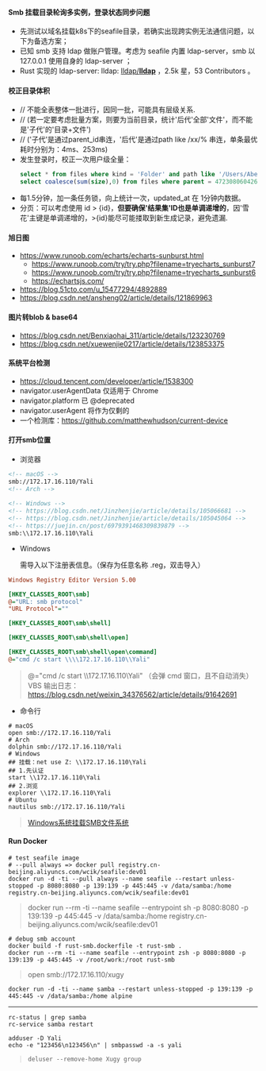 
#### Smb 挂载目录轮询多实例，登录状态同步问题

- 先测试以域名挂载k8s下的seafile目录，若确实出现跨实例无法通信问题，以下为备选方案；
- 已知 smb 支持 ldap 做账户管理。考虑为 seafile 内置 ldap-server，smb 以  127.0.0.1 使用自身的 ldap-server ；
- Rust 实现的 ldap-server: lldap: [lldap/**lldap**](https://github.com/lldap/lldap) ，2.5k 星，53 Contributors 。

#### 校正目录体积
- // 不能全表整体一批进行，因同一批，可能具有层级关系.
- // (若一定要考虑批量方案，则要为当前目录，统计'后代'全部'文件'，而不能是'子代'的'目录+文件')
- // ('子代'是通过parent_id串连，'后代'是通过path like /xx/% 串连，单条最优耗时分别为：4ms、253ms)
- 发生登录时，校正一次用户级全量：
  ```sql
  select * from files where kind = 'Folder' and path like '/Users/Abel/%' order by length(path) desc;
  select coalesce(sum(size),0) from files where parent = 472308060426211328; -- {id}
  ```
- 每1.5分钟，加一条任务锁，向上统计一次，updated_at 在 1分钟内数据。 
- 分页：可以考虑使用 id > {id}，**但要确保'结果集'ID也是单调递增的**，因'雪花'主键是单调递增的，>{id}能尽可能搂取到新生成记录，避免遗漏.

#### 旭日图
- https://www.runoob.com/echarts/echarts-sunburst.html
  - https://www.runoob.com/try/try.php?filename=tryecharts_sunburst7
  - https://www.runoob.com/try/try.php?filename=tryecharts_sunburst6
  - https://echartsjs.com/
- https://blog.51cto.com/u_15477294/4892889
- https://blog.csdn.net/ansheng02/article/details/121869963

#### 图片转blob & base64
- https://blog.csdn.net/Benxiaohai_311/article/details/123230769
- https://blog.csdn.net/xuewenjie0217/article/details/123853375 

#### 系统平台检测
- https://cloud.tencent.com/developer/article/1538300
- navigator.userAgentData 仅适用于 Chrome 
- navigator.platform 已 @deprecated
- navigator.userAgent 将作为仅剩的
- 一个检测库：https://github.com/matthewhudson/current-device

#### 打开smb位置
- 浏览器
```html
<!-- macOS -->
smb://172.17.16.110/Yali
<!-- Arch -->
 
<!-- Windows -->
<!-- https://blog.csdn.net/Jinzhenjie/article/details/105066681 -->
<!-- https://blog.csdn.net/Jinzhenjie/article/details/105045064 -->
<!-- https://juejin.cn/post/6979391468309839879 -->
smb:\\172.17.16.110\Yali
```

- Windows

  需导入以下注册表信息。（保存为任意名称 .reg，双击导入）

```ini
Windows Registry Editor Version 5.00

[HKEY_CLASSES_ROOT\smb]
@="URL: smb protocol"
"URL Protocol"=""

[HKEY_CLASSES_ROOT\smb\shell]

[HKEY_CLASSES_ROOT\smb\shell\open]

[HKEY_CLASSES_ROOT\smb\shell\open\command]
@="cmd /c start \\\\172.17.16.110\\Yali"
```
> @="cmd /c start \\\\172.17.16.110\\Yali" （会弹 cmd 窗口，且不自动消失）
> VBS 输出日志：https://blog.csdn.net/weixin_34376562/article/details/91642691

- 命令行
```shell
# macOS
open smb://172.17.16.110/Yali
# Arch
dolphin smb://172.17.16.110/Yali
# Windows
## 挂载：net use Z: \\172.17.16.110\Yali
## 1.先认证
start \\172.17.16.110\Yali
## 2.浏览
explorer \\172.17.16.110\Yali
# Ubuntu
nautilus smb://172.17.16.110/Yali
```
> [Windows系统挂载SMB文件系统](https://help.aliyun.com/document_detail/171332.html)

#### Run Docker

```shell
# test seafile image
# --pull always => docker pull registry.cn-beijing.aliyuncs.com/wcik/seafile:dev01
docker run -d -ti --pull always --name seafile --restart unless-stopped -p 8080:8080 -p 139:139 -p 445:445 -v /data/samba:/home registry.cn-beijing.aliyuncs.com/wcik/seafile:dev01
```
> docker run --rm -ti --name seafile --entrypoint sh -p 8080:8080 -p 139:139 -p 445:445 -v /data/samba:/home registry.cn-beijing.aliyuncs.com/wcik/seafile:dev01

```shell
# debug smb account
docker build -f rust-smb.dockerfile -t rust-smb .
docker run --rm -ti --name seafile --entrypoint zsh -p 8080:8080 -p 139:139 -p 445:445 -v /root/work:/root rust-smb
```
> open smb://172.17.16.110/xugy

```shell
docker run -d -ti --name samba --restart unless-stopped -p 139:139 -p 445:445 -v /data/samba:/home alpine
```


------------------------------------------------------------------------------------------------------------------------

```shell
rc-status | grep samba
rc-service samba restart
```

```shell
adduser -D Yali
echo -e "123456\n123456\n" | smbpasswd -a -s yali
```
> `deluser --remove-home Xugy group`
> 